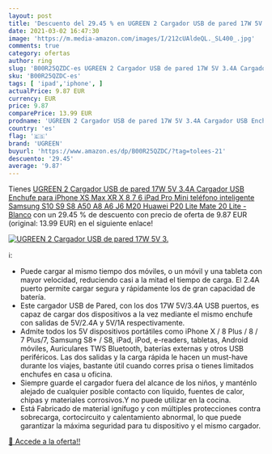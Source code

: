 ```yaml
---
layout: post
title: 'Descuento del 29.45 % en UGREEN 2 Cargador USB de pared 17W 5V 3.'
date: 2021-03-02 16:47:30
image: 'https://m.media-amazon.com/images/I/212cUAldeQL._SL400_.jpg'
comments: true
category: ofertas
author: ring
slug: 'B00R25QZDC-es UGREEN 2 Cargador USB de pared 17W 5V 3.4A Cargador USB...'
sku: 'B00R25QZDC-es'
tags: [ 'ipad','iphone', ]
actualPrice: 9.87 EUR
currency: EUR
price: 9.87
comparePrice: 13.99 EUR
prodname: 'UGREEN 2 Cargador USB de pared 17W 5V 3.4A Cargador USB Enchufe para iPhone XS Max XR X 8 7 6 iPad Pro Mini teléfono inteligente Samsung S10 S9 S8 A50 A8 A6 J6 M20 Huawei P20 Lite Mate 20 Lite - Blanco'
country: 'es'
flag: '🇪🇸'
brand: 'UGREEN'
buyurl: 'https://www.amazon.es/dp/B00R25QZDC/?tag=tolees-21'
descuento: '29.45'
average: '9.87'
---
```


Tienes [UGREEN 2 Cargador USB de pared 17W 5V 3.4A Cargador USB Enchufe para iPhone XS Max XR X 8 7 6 iPad Pro Mini teléfono inteligente Samsung S10 S9 S8 A50 A8 A6 J6 M20 Huawei P20 Lite Mate 20 Lite - Blanco](https://www.amazon.es/dp/B00R25QZDC/?tag=tolees-21) con un 29.45 % de descuento con precio de oferta de 9.87 EUR (original: 13.99 EUR) en el siguiente enlace!

[![UGREEN 2 Cargador USB de pared 17W 5V 3.](https://m.media-amazon.com/images/I/212cUAldeQL._SL400_.jpg)](https://www.amazon.es/dp/B00R25QZDC/?tag=tolees-21)

ℹ️:

- Puede cargar al mismo tiempo dos móviles, o un móvil y una tableta con mayor velocidad, reduciendo casi a la mitad el tiempo de carga. El 2.4A puerto permite cargar segura y rápidamente los de gran capacidad de batería.
- Este cargador USB de Pared, con los dos 17W 5V/3.4A USB puertos, es capaz de cargar dos dispositivos a la vez mediante el mismo enchufe con salidas de 5V/2.4A y 5V/1A respectivamente.
- Admite todos los 5V dispositivos portátiles como iPhone X / 8 Plus / 8 / 7 Plus/7, Samsung S8+ / S8, iPad, iPod, e-readers, tabletas, Android móviles, Auriculares TWS Bluetooth, baterías externas y otros USB periféricos. Las dos salidas y la carga rápida le hacen un must-have durante los viajes, bastante útil cuando corres prisa o tienes limitados enchufes en casa u oficina.
- Siempre guarde el cargador fuera del alcance de los niños, y manténlo alejado de cualquier posible contacto con líquido, fuentes de calor, chipas y materiales corrosivos.Y no puede utilizar en la cocina.
- Está Fabricado de material ignífugo y con múltiples protecciones contra sobrecarga, cortocircuito y calentamiento abnormal, lo que puede garantizar la máxima seguridad para tu dispositivo y el mismo cargador.

[🛒 Accede a la oferta!!](https://www.amazon.es/dp/B00R25QZDC/?tag=tolees-21)

